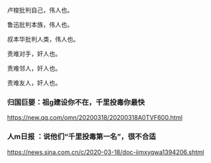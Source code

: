 卢梭批判自己，伟人也。

鲁迅批判本族，伟人也。

叔本华批判人类，伟人也。

责难对手，奸人也。

责难邻人，奸人也。

责难友人，奸人也。

### 归国巨婴：祖g建设你不在，千里投毒你最快
https://new.qq.com/omn/20200318/20200318A0TVF600.html

### 人m日报 ：说他们“千里投毒第一名”，很不合适
https://news.sina.com.cn/c/2020-03-18/doc-iimxyqwa1394206.shtml
